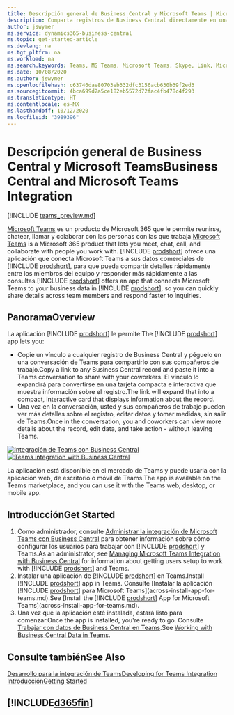 ```yaml
---
title: Descripción general de Business Central y Microsoft Teams | Microsoft Docs
description: Comparta registros de Business Central directamente en una conversación de Teams.
author: jswymer
ms.service: dynamics365-business-central
ms.topic: get-started-article
ms.devlang: na
ms.tgt_pltfrm: na
ms.workload: na
ms.search.keywords: Teams, MS Teams, Microsoft Teams, Skype, Link, Microsoft 365, collaborate, collaboration, teamwork
ms.date: 10/08/2020
ms.author: jswymer
ms.openlocfilehash: c63746dae80703eb332dfc3156acb630b39f2ed3
ms.sourcegitcommit: 4bca699d2a5ce182eb5572d72fac4fb478c4f293
ms.translationtype: HT
ms.contentlocale: es-MX
ms.lasthandoff: 10/12/2020
ms.locfileid: "3989396"
---
```

# <a name="business-central-and-microsoft-teams-integration"></a><span data-ttu-id="29527-103">Descripción general de Business Central y Microsoft Teams</span><span class="sxs-lookup"><span data-stu-id="29527-103">Business Central and Microsoft Teams Integration</span></span>

[!INCLUDE [teams_preview.md](includes/teams_preview.md)]

<span data-ttu-id="29527-104">[Microsoft Teams](https://www.microsoft.com/en-us/microsoft-365/microsoft-teams) es un producto de Microsoft 365 que le permite reunirse, chatear, llamar y colaborar con las personas con las que trabaja.</span><span class="sxs-lookup"><span data-stu-id="29527-104">[Microsoft Teams](https://www.microsoft.com/en-us/microsoft-365/microsoft-teams) is a Microsoft 365 product that lets you meet, chat, call, and collaborate with people you work with.</span></span> <span data-ttu-id="29527-105">[!INCLUDE [prodshort](includes/prodshort.md)] ofrece una aplicación que conecta Microsoft Teams a sus datos comerciales de [!INCLUDE [prodshort](includes/prodshort.md)], para que pueda compartir detalles rápidamente entre los miembros del equipo y responder más rápidamente a las consultas.</span><span class="sxs-lookup"><span data-stu-id="29527-105">[!INCLUDE [prodshort](includes/prodshort.md)] offers an app that connects Microsoft Teams to your business data in [!INCLUDE [prodshort](includes/prodshort.md)], so you can quickly share details across team members and respond faster to inquiries.</span></span>

## <a name="overview"></a><span data-ttu-id="29527-106">Panorama</span><span class="sxs-lookup"><span data-stu-id="29527-106">Overview</span></span>

<span data-ttu-id="29527-107">La aplicación [!INCLUDE [prodshort](includes/prodshort.md)] le permite:</span><span class="sxs-lookup"><span data-stu-id="29527-107">The [!INCLUDE [prodshort](includes/prodshort.md)] app lets you:</span></span>

- <span data-ttu-id="29527-108">Copie un vínculo a cualquier registro de Business Central y péguelo en una conversación de Teams para compartirlo con sus compañeros de trabajo.</span><span class="sxs-lookup"><span data-stu-id="29527-108">Copy a link to any Business Central record and paste it into a Teams conversation to share with your coworkers.</span></span> <span data-ttu-id="29527-109">El vínculo lo expandirá para convertirse en una tarjeta compacta e interactiva que muestra información sobre el registro.</span><span class="sxs-lookup"><span data-stu-id="29527-109">The link will expand that into a compact, interactive card that displays information about the record.</span></span>
- <span data-ttu-id="29527-110">Una vez en la conversación, usted y sus compañeros de trabajo pueden ver más detalles sobre el registro, editar datos y tomar medidas, sin salir de Teams.</span><span class="sxs-lookup"><span data-stu-id="29527-110">Once in the conversation, you and coworkers can view more details about the record, edit data, and take action - without leaving Teams.</span></span>

<span data-ttu-id="29527-111">[![Integración de Teams con Business Central](media/teams-intro-v3.png)](media/teams-intro-v3.png#lightbox)</span><span class="sxs-lookup"><span data-stu-id="29527-111">[![Teams integration with Business Central](media/teams-intro-v3.png)](media/teams-intro-v3.png#lightbox)</span></span>

<span data-ttu-id="29527-112">La aplicación está disponible en el mercado de Teams y puede usarla con la aplicación web, de escritorio o móvil de Teams.</span><span class="sxs-lookup"><span data-stu-id="29527-112">The app is available on the Teams marketplace, and you can use it with the Teams web, desktop, or mobile app.</span></span>

## <a name="get-started"></a><span data-ttu-id="29527-113">Introducción</span><span class="sxs-lookup"><span data-stu-id="29527-113">Get Started</span></span>

1. <span data-ttu-id="29527-114">Como administrador, consulte [Administrar la integración de Microsoft Teams con Business Central](admin-teams-integration.md) para obtener información sobre cómo configurar los usuarios para trabajar con [!INCLUDE [prodshort](includes/prodshort.md)] y Teams.</span><span class="sxs-lookup"><span data-stu-id="29527-114">As an administrator, see [Managing Microsoft Teams Integration with Business Central](admin-teams-integration.md) for information about getting users setup to work with [!INCLUDE [prodshort](includes/prodshort.md)] and Teams.</span></span>
2. <span data-ttu-id="29527-115">Instalar una aplicación de [!INCLUDE [prodshort](includes/prodshort.md)] en Teams.</span><span class="sxs-lookup"><span data-stu-id="29527-115">Install [!INCLUDE [prodshort](includes/prodshort.md)] app in Teams.</span></span> <span data-ttu-id="29527-116">Consulte [Instalar la aplicación [!INCLUDE [prodshort](includes/prodshort.md)] para Microsoft Teams](across-install-app-for-teams.md).</span><span class="sxs-lookup"><span data-stu-id="29527-116">See [Install the [!INCLUDE [prodshort](includes/prodshort.md)] App for Microsoft Teams](across-install-app-for-teams.md).</span></span>
3. <span data-ttu-id="29527-117">Una vez que la aplicación esté instalada, estará listo para comenzar.</span><span class="sxs-lookup"><span data-stu-id="29527-117">Once the app is installed, you're ready to go.</span></span> <span data-ttu-id="29527-118">Consulte [Trabajar con datos de Business Central en Teams](across-working-with-teams.md).</span><span class="sxs-lookup"><span data-stu-id="29527-118">See [Working with Business Central Data in Teams](across-working-with-teams.md).</span></span> 

## <a name="see-also"></a><span data-ttu-id="29527-119">Consulte también</span><span class="sxs-lookup"><span data-stu-id="29527-119">See Also</span></span>

[<span data-ttu-id="29527-120">Desarrollo para la integración de Teams</span><span class="sxs-lookup"><span data-stu-id="29527-120">Developing for Teams Integration</span></span>](/dynamics365/business-central/dev-itpro/developer/devenv-develop-for-teams)  
[<span data-ttu-id="29527-121">Introducción</span><span class="sxs-lookup"><span data-stu-id="29527-121">Getting Started</span></span>](product-get-started.md)  
## [!INCLUDE[d365fin](includes/free_trial_md.md)]  
